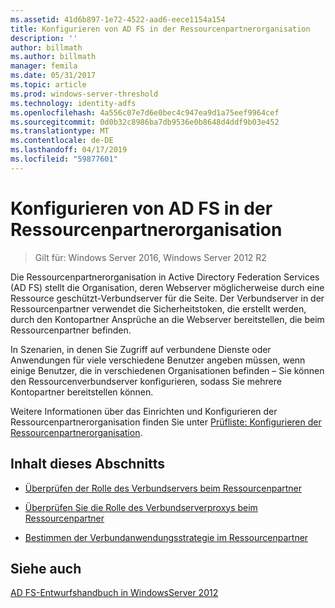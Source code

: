 ```yaml
---
ms.assetid: 41d6b897-1e72-4522-aad6-eece1154a154
title: Konfigurieren von AD FS in der Ressourcenpartnerorganisation
description: ''
author: billmath
ms.author: billmath
manager: femila
ms.date: 05/31/2017
ms.topic: article
ms.prod: windows-server-threshold
ms.technology: identity-adfs
ms.openlocfilehash: 4a556c07e7d6e0bec4c947ea9d1a75eef9964cef
ms.sourcegitcommit: 0d0b32c8986ba7db9536e0b8648d4ddf9b03e452
ms.translationtype: MT
ms.contentlocale: de-DE
ms.lasthandoff: 04/17/2019
ms.locfileid: "59877601"
---
```

# <a name="deploying-ad-fs-in-the-resource-partner-organization"></a>Konfigurieren von AD FS in der Ressourcenpartnerorganisation

>Gilt für: Windows Server 2016, Windows Server 2012 R2

Die Ressourcenpartnerorganisation in Active Directory Federation Services \(AD FS\) stellt die Organisation, deren Webserver möglicherweise durch eine Ressource geschützt\-Verbundserver für die Seite. Der Verbundserver in der Ressourcenpartner verwendet die Sicherheitstoken, die erstellt werden, durch den Kontopartner Ansprüche an die Webserver bereitstellen, die beim Ressourcenpartner befinden.  
  
In Szenarien, in denen Sie Zugriff auf verbundene Dienste oder Anwendungen für viele verschiedene Benutzer angeben müssen, wenn einige Benutzer, die in verschiedenen Organisationen befinden – Sie können den Ressourcenverbundserver konfigurieren, sodass Sie mehrere Kontopartner bereitstellen können.  
  
Weitere Informationen über das Einrichten und Konfigurieren der Ressourcenpartnerorganisation finden Sie unter [Prüfliste: Konfigurieren der Ressourcenpartnerorganisation](../../ad-fs/deployment/Checklist--Configuring-the-Resource-Partner-Organization.md).  
  
## <a name="in-this-section"></a>Inhalt dieses Abschnitts  
  
-   [Überprüfen der Rolle des Verbundservers beim Ressourcenpartner](Review-the-Role-of-the-Federation-Server-in-the-Resource-Partner.md)  
  
-   [Überprüfen Sie die Rolle des Verbundserverproxys beim Ressourcenpartner](Review-the-Role-of-the-Federation-Server-Proxy-in-the-Resource-Partner.md)  
  
-   [Bestimmen der Verbundanwendungsstrategie im Ressourcenpartner](Determine-Your-Federated-Application-Strategy-in-the-Resource-Partner.md)  
  

## <a name="see-also"></a>Siehe auch
[AD FS-Entwurfshandbuch in WindowsServer 2012](AD-FS-Design-Guide-in-Windows-Server-2012.md)

